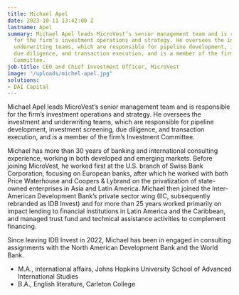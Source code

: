 ```yaml
---
title: Michael Apel
date: 2023-10-11 13:42:00 Z
lastname: Apel
summary: Michael Apel leads MicroVest’s senior management team and is responsible
  for the firm’s investment operations and strategy. He oversees the investment and
  underwriting teams, which are responsible for pipeline development, investment screening,
  due diligence, and transaction execution, and is a member of the firm’s Investment
  Committee.
job-title: CEO and Chief Investment Officer, MicroVest
image: "/uploads/michel-apel.jpg"
solutions:
- DAI Capital
---
```


Michael Apel leads MicroVest’s senior management team and is responsible for the firm’s investment operations and strategy. He oversees the investment and underwriting teams, which are responsible for pipeline development, investment screening, due diligence, and transaction execution, and is a member of the firm’s Investment Committee.

Michael has more than 30 years of banking and international consulting experience, working in both developed and emerging markets. Before joining MicroVest, he worked first at the U.S. branch of Swiss Bank Corporation, focusing on European banks, after which he worked with both Price Waterhouse and Coopers & Lybrand on the privatization of state-owned enterprises in Asia and Latin America. Michael then joined the Inter-American Development Bank’s private sector wing (IIC, subsequently rebranded as IDB Invest) and for more than 25 years worked primarily on impact lending to financial institutions in Latin America and the Caribbean, and managed trust fund and technical assistance activities to complement financing. 

Since leaving IDB Invest in 2022, Michael has been in engaged in consulting assignments with the North American Development Bank and the World Bank.

* M.A., international affairs, Johns Hopkins University School of Advanced International Studies
* B.A., English literature, Carleton College

